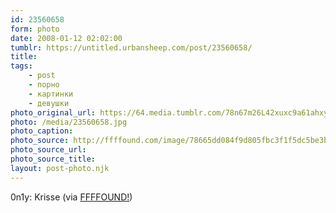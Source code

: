 ```yaml
---
id: 23560658
form: photo
date: 2008-01-12 02:02:00
tumblr: https://untitled.urbansheep.com/post/23560658/
title:
tags:
    - post
    - порно
    - картинки
    - девушки
photo_original_url: https://64.media.tumblr.com/78n67m26L42xuxc9a61ahxy7_500.jpg
photo: /media/23560658.jpg
photo_caption: 
photo_source: http://ffffound.com/image/78665dd084f9d805fbc3f1f5dc5be3b4c72b856b?c=394025
photo_source_url:
photo_source_title:
layout: post-photo.njk
---
```


<p>0n1y: Krisse (via <a href="http://ffffound.com/image/78665dd084f9d805fbc3f1f5dc5be3b4c72b856b?c=394025">FFFFOUND!</a>)</p>
